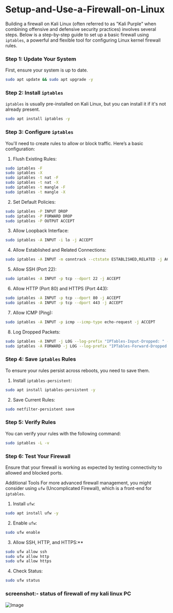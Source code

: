 # Setup-and-Use-a-Firewall-on-Linux
Building a firewall on Kali Linux (often referred to as "Kali Purple" when combining offensive and defensive security practices) involves several steps. Below is a step-by-step guide to set up a basic firewall using `iptables`, a powerful and flexible tool for configuring Linux kernel firewall rules.

 ### Step 1: Update Your System
First, ensure your system is up to date.

 ```bash
sudo apt update && sudo apt upgrade -y
```

 ### Step 2: Install `iptables`
`iptables` is usually pre-installed on Kali Linux, but you can install it if it's not already present.
 
 ```bash
sudo apt install iptables -y
```

 ### Step 3: Configure `iptables`
You'll need to create rules to allow or block traffic. Here’s a basic configuration:

1.  Flush Existing Rules:
   ```bash
   sudo iptables -F
   sudo iptables -X
   sudo iptables -t nat -F
   sudo iptables -t nat -X
   sudo iptables -t mangle -F
   sudo iptables -t mangle -X
   ```

2.  Set Default Policies:
   ```bash
   sudo iptables -P INPUT DROP
   sudo iptables -P FORWARD DROP
   sudo iptables -P OUTPUT ACCEPT
   ```

3.  Allow Loopback Interface:
   ```bash
   sudo iptables -A INPUT -i lo -j ACCEPT
   ```

4.  Allow Established and Related Connections:
   ```bash
   sudo iptables -A INPUT -m conntrack --ctstate ESTABLISHED,RELATED -j ACCEPT
   ```

5.  Allow SSH (Port 22):
   ```bash
   sudo iptables -A INPUT -p tcp --dport 22 -j ACCEPT
   ```

6.  Allow HTTP (Port 80) and HTTPS (Port 443):
   ```bash
   sudo iptables -A INPUT -p tcp --dport 80 -j ACCEPT
   sudo iptables -A INPUT -p tcp --dport 443 -j ACCEPT
   ```

7.  Allow ICMP (Ping):
   ```bash
   sudo iptables -A INPUT -p icmp --icmp-type echo-request -j ACCEPT
   ```

8.  Log Dropped Packets:
   ```bash
   sudo iptables -A INPUT -j LOG --log-prefix "IPTables-Input-Dropped: " --log-level 4
   sudo iptables -A FORWARD -j LOG --log-prefix "IPTables-Forward-Dropped: " --log-level 4
   ```

 ### Step 4: Save `iptables` Rules
To ensure your rules persist across reboots, you need to save them.

1.  Install `iptables-persistent`:
   ```bash
   sudo apt install iptables-persistent -y
   ```

2.  Save Current Rules:
   ```bash
   sudo netfilter-persistent save
   ```

 ### Step 5: Verify Rules
You can verify your rules with the following command:

```bash
sudo iptables -L -v
```

 ### Step 6: Test Your Firewall
Ensure that your firewall is working as expected by testing connectivity to allowed and blocked ports.

  Additional Tools
For more advanced firewall management, you might consider using `ufw` (Uncomplicated Firewall), which is a front-end for `iptables`.

1.  Install `ufw`:
   ```bash
   sudo apt install ufw -y
   ```

2.  Enable `ufw`:
   ```bash
   sudo ufw enable
   ```

3.  Allow SSH, HTTP, and HTTPS:**
   ```bash
   sudo ufw allow ssh
   sudo ufw allow http
   sudo ufw allow https
   ```

4.  Check Status:
   ```bash
   sudo ufw status
   ```
### screenshot:- status of firewall of my kali linux PC
 ![Image](https://github.com/user-attachments/assets/9f3da1e3-2c75-471e-a039-976de35408f1)
